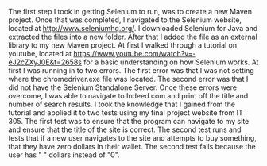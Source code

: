 The first step I took in getting Selenium to run, was to create
a new Maven project. Once that was completed, I navigated to the
Selenium website, located at http://www.seleniumhq.org/. I downloaded
Selenium for Java and extracted the files into a new folder. After
that I added the file as an external library to my new Maven project.
At first I walked through a tutorial on youtube, located at
https://www.youtube.com/watch?v=-eJ2cZXyJ0E&t=2658s
for a basic understanding on how Selenium works. At first I was 
running in to two errors. The first error was that I was not
setting where the chromedriver.exe file was located. The second
error was that I did not have the Selenium Standalone Server. Once 
these errors were overcome, I was able to navigate to Indeed.com and
print off the title and number of search results. I took the knowledge
that I gained from the tutorial and applied it to two tests using my
final project website from IT 305. The first test was to ensure that
the program can navigate to my site and ensure that the title of the 
site is correct. The second test runs and tests that if a new user
navigates to the site and attempts to buy something, that they have
zero dollars in their wallet. The second test fails because the user
has " " dollars instead of "0".